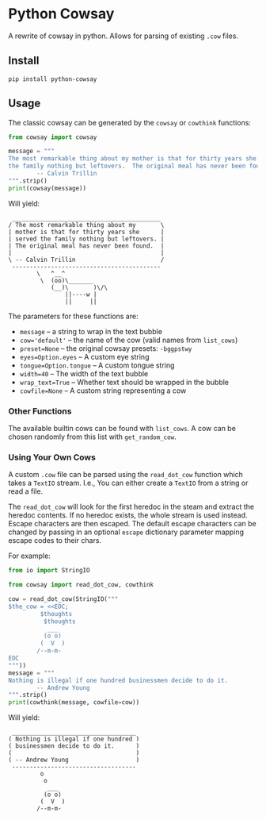 # Python Cowsay

A rewrite of cowsay in python. Allows for parsing of existing `.cow` files.

## Install

    pip install python-cowsay

## Usage

The classic cowsay can be generated by the `cowsay` or `cowthink` functions:

```python
from cowsay import cowsay

message = """
The most remarkable thing about my mother is that for thirty years she served
the family nothing but leftovers.  The original meal has never been found.
		-- Calvin Trillin
""".strip()
print(cowsay(message))
```

Will yield:

```
 __________________________________________ 
/ The most remarkable thing about my       \
| mother is that for thirty years she      |
| served the family nothing but leftovers. |
| The original meal has never been found.  |
|                                          |
\ -- Calvin Trillin                        /
 ------------------------------------------ 
        \   ^__^
         \  (oo)\_______
            (__)\       )\/\
                ||----w |
                ||     ||
```

The parameters for these functions are:

- `message` – a string to wrap in the text bubble
- `cow='default'` – the name of the cow (valid names from `list_cows`)
- `preset=None` – the original cowsay presets: `-bggpstwy`
- `eyes=Option.eyes` – A custom eye string
- `tongue=Option.tongue` – A custom tongue string
- `width=40` – The width of the text bubble
- `wrap_text=True` – Whether text should be wrapped in the bubble
- `cowfile=None` – A custom string representing a cow

### Other Functions

The available builtin cows can be found with `list_cows`. A cow can be chosen
randomly from this list with `get_random_cow`.

### Using Your Own Cows

A custom `.cow` file can be parsed using the `read_dot_cow` function which takes
a `TextIO` stream. I.e., You can either create a `TextIO` from a string or read
a file.

The `read_dot_cow` will look for the first heredoc in the steam and extract the
heredoc contents. If no heredoc exists, the whole stream is used instead. Escape
characters are then escaped. The default escape characters can be changed by
passing in an optional `escape` dictionary parameter mapping escape codes to
their chars.

For example:
```python
from io import StringIO

from cowsay import read_dot_cow, cowthink

cow = read_dot_cow(StringIO("""
$the_cow = <<EOC;
         $thoughts
          $thoughts
           ___
          (o o)
         (  V  )
        /--m-m-
EOC
"""))
message = """
Nothing is illegal if one hundred businessmen decide to do it.
        -- Andrew Young
""".strip()
print(cowthink(message, cowfile=cow))
```

Will yield:
```
 ___________________________________ 
( Nothing is illegal if one hundred )
( businessmen decide to do it.      )
(                                   )
( -- Andrew Young                   )
 ----------------------------------- 
         o
          o
           ___
          (o o)
         (  V  )
        /--m-m-
```
